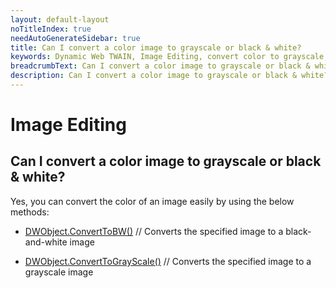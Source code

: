 ```yaml
---
layout: default-layout
noTitleIndex: true
needAutoGenerateSidebar: true
title: Can I convert a color image to grayscale or black & white?
keywords: Dynamic Web TWAIN, Image Editing, convert color to grayscale, grayscale, black and white
breadcrumbText: Can I convert a color image to grayscale or black & white?
description: Can I convert a color image to grayscale or black & white?
---
```


# Image Editing

## Can I convert a color image to grayscale or black & white?

Yes, you can convert the color of an image easily by using the below methods:

- <a href="https://www.dynamsoft.com/web-twain/docs-archive/v17.2.1/info/api/WebTwain_Edit.html#converttobw" target="_blank">DWObject.ConvertToBW()</a> // Converts the specified image to a black-and-white image

- <a href="https://www.dynamsoft.com/web-twain/docs-archive/v17.2.1/info/api/WebTwain_Edit.html#converttograyscale" target="_blank">DWObject.ConvertToGrayScale()</a> // Converts the specified image to a grayscale image
